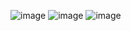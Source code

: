 ![image](https://github.com/githubwwj/AppUpgrade/master/后台下载.png)
![image](https://github.com/githubwwj/AppUpgrade/master/下载界面.png)
![image](https://github.com/githubwwj/AppUpgrade/master/是否安装下载好的安装包.png)
